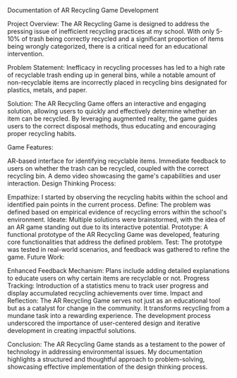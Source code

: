 Documentation of AR Recycling Game Development

Project Overview:
The AR Recycling Game is designed to address the pressing issue of inefficient recycling practices at my school. With only 5-10% of trash being correctly recycled and a significant proportion of items being wrongly categorized, there is a critical need for an educational intervention.

Problem Statement:
Inefficacy in recycling processes has led to a high rate of recyclable trash ending up in general bins, while a notable amount of non-recyclable items are incorrectly placed in recycling bins designated for plastics, metals, and paper.

Solution:
The AR Recycling Game offers an interactive and engaging solution, allowing users to quickly and effectively determine whether an item can be recycled. By leveraging augmented reality, the game guides users to the correct disposal methods, thus educating and encouraging proper recycling habits.

Game Features:

AR-based interface for identifying recyclable items.
Immediate feedback to users on whether the trash can be recycled, coupled with the correct recycling bin.
A demo video showcasing the game's capabilities and user interaction.
Design Thinking Process:

Empathize: I started by observing the recycling habits within the school and identified pain points in the current process.
Define: The problem was defined based on empirical evidence of recycling errors within the school's environment.
Ideate: Multiple solutions were brainstormed, with the idea of an AR game standing out due to its interactive potential.
Prototype: A functional prototype of the AR Recycling Game was developed, featuring core functionalities that address the defined problem.
Test: The prototype was tested in real-world scenarios, and feedback was gathered to refine the game.
Future Work:

Enhanced Feedback Mechanism: Plans include adding detailed explanations to educate users on why certain items are recyclable or not.
Progress Tracking: Introduction of a statistics menu to track user progress and display accumulated recycling achievements over time.
Impact and Reflection:
The AR Recycling Game serves not just as an educational tool but as a catalyst for change in the community. It transforms recycling from a mundane task into a rewarding experience. The development process underscored the importance of user-centered design and iterative development in creating impactful solutions.

Conclusion:
The AR Recycling Game stands as a testament to the power of technology in addressing environmental issues. My documentation highlights a structured and thoughtful approach to problem-solving, showcasing effective implementation of the design thinking process.

